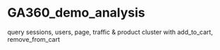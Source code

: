 # GA360_demo_analysis
query sessions, users, page, traffic &amp; product
cluster with add_to_cart, remove_from_cart
